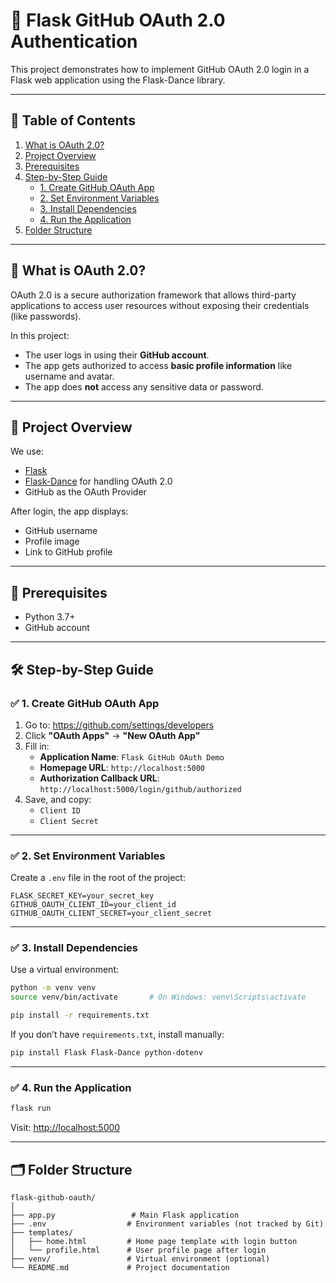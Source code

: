 # 🔐 Flask GitHub OAuth 2.0 Authentication

This project demonstrates how to implement GitHub OAuth 2.0 login in a Flask web application using the Flask-Dance library.

---

## 📘 Table of Contents

1. [What is OAuth 2.0?](#what-is-oauth-20)
2. [Project Overview](#project-overview)
3. [Prerequisites](#prerequisites)
4. [Step-by-Step Guide](#step-by-step-guide)
    - [1. Create GitHub OAuth App](#1-create-github-oauth-app)
    - [2. Set Environment Variables](#2-set-environment-variables)
    - [3. Install Dependencies](#3-install-dependencies)
    - [4. Run the Application](#5-run-the-application)
5. [Folder Structure](#folder-structure)

---

## 🤔 What is OAuth 2.0?

OAuth 2.0 is a secure authorization framework that allows third-party applications to access user resources without exposing their credentials (like passwords). 

In this project:
- The user logs in using their **GitHub account**.
- The app gets authorized to access **basic profile information** like username and avatar.
- The app does **not** access any sensitive data or password.

---

## 🚀 Project Overview

We use:
- [Flask](https://flask.palletsprojects.com/)
- [Flask-Dance](https://flask-dance.readthedocs.io/) for handling OAuth 2.0
- GitHub as the OAuth Provider

After login, the app displays:
- GitHub username
- Profile image
- Link to GitHub profile

---

## 🧰 Prerequisites

- Python 3.7+
- GitHub account

---

## 🛠 Step-by-Step Guide

### ✅ 1. Create GitHub OAuth App

1. Go to: https://github.com/settings/developers
2. Click **"OAuth Apps"** → **"New OAuth App"**
3. Fill in:
    - **Application Name**: `Flask GitHub OAuth Demo`
    - **Homepage URL**: `http://localhost:5000`
    - **Authorization Callback URL**: `http://localhost:5000/login/github/authorized`
4. Save, and copy:
    - `Client ID`
    - `Client Secret`


---

### ✅ 2. Set Environment Variables

Create a `.env` file in the root of the project:

```
FLASK_SECRET_KEY=your_secret_key
GITHUB_OAUTH_CLIENT_ID=your_client_id
GITHUB_OAUTH_CLIENT_SECRET=your_client_secret
```

---

### ✅ 3. Install Dependencies

Use a virtual environment:

```bash
python -m venv venv
source venv/bin/activate       # On Windows: venv\Scripts\activate

pip install -r requirements.txt
```

If you don’t have `requirements.txt`, install manually:

```bash
pip install Flask Flask-Dance python-dotenv
```

---

### ✅ 4. Run the Application

```bash
flask run
```

Visit: [http://localhost:5000](http://localhost:5000)

---

## 🗂 Folder Structure

```
flask-github-oauth/
│
├── app.py                 # Main Flask application
├── .env                  # Environment variables (not tracked by Git)
├── templates/
│   ├── home.html         # Home page template with login button
│   └── profile.html      # User profile page after login
├── venv/                 # Virtual environment (optional)
└── README.md             # Project documentation
```
